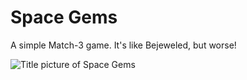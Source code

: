 # Space Gems
A simple Match-3 game. It's like Bejeweled, but worse!

![Title picture of Space Gems](https://img.itch.zone/aW1nLzk4Mjk0NTAucG5n/315x250%23c/CGFZOp.png "Space Gems")